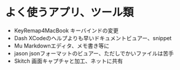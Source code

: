 よく使うアプリ、ツール類
====
* KeyRemap4MacBook キーバインドの変更
* Dash XCodeのヘルプよりも早いドキュメントビュアー、snippet
* Mu Markdownエディタ、メモ書き等に
* jason jsonフォーマットのビュアー、ただしでかいファイルは苦手
* Skitch 画面キャプチャと加工、ネットに共有